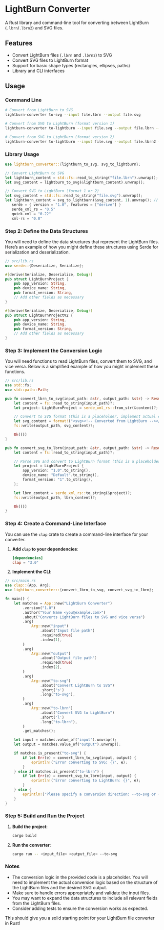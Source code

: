 # LightBurn Converter

A Rust library and command-line tool for converting between LightBurn (`.lbrn`/`.lbrn2`) and SVG files.

## Features

- Convert LightBurn files (`.lbrn` and `.lbrn2`) to SVG
- Convert SVG files to LightBurn format
- Support for basic shape types (rectangles, ellipses, paths)
- Library and CLI interfaces

## Usage

### Command Line

```bash
# Convert from LightBurn to SVG
lightburn-converter to-svg --input file.lbrn --output file.svg

# Convert from SVG to LightBurn (format version 1)
lightburn-converter to-lightburn --input file.svg --output file.lbrn --format 1

# Convert from SVG to LightBurn (format version 2)
lightburn-converter to-lightburn --input file.svg --output file.lbrn2 --format 2
```

### Library Usage

```rust
use lightburn_converter::{lightburn_to_svg, svg_to_lightburn};

// Convert LightBurn to SVG
let lightburn_content = std::fs::read_to_string("file.lbrn").unwrap();
let svg_content = lightburn_to_svg(&lightburn_content).unwrap();

// Convert SVG to LightBurn (format 1 or 2)
let svg_content = std::fs::read_to_string("file.svg").unwrap();
let lightburn_content = svg_to_lightburn(&svg_content, 1).unwrap(); // Format version 1
   serde = { version = "1.0", features = ["derive"] }
   serde_xml_rs = "0.5"
   quick-xml = "0.22"
   xml-rs = "0.8"
   ```

### Step 2: Define the Data Structures

You will need to define the data structures that represent the LightBurn files. Here’s an example of how you might define these structures using Serde for serialization and deserialization.

```rust
// src/lib.rs
use serde::{Deserialize, Serialize};

#[derive(Serialize, Deserialize, Debug)]
pub struct LightBurnProject {
    pub app_version: String,
    pub device_name: String,
    pub format_version: String,
    // Add other fields as necessary
}

#[derive(Serialize, Deserialize, Debug)]
pub struct LightBurnProjectV2 {
    pub app_version: String,
    pub device_name: String,
    pub format_version: String,
    // Add other fields as necessary
}
```

### Step 3: Implement the Conversion Logic

You will need functions to read LightBurn files, convert them to SVG, and vice versa. Below is a simplified example of how you might implement these functions.

```rust
// src/lib.rs
use std::fs;
use std::path::Path;

pub fn convert_lbrn_to_svg(input_path: &str, output_path: &str) -> Result<(), Box<dyn std::error::Error>> {
    let content = fs::read_to_string(input_path)?;
    let project: LightBurnProject = serde_xml_rs::from_str(&content)?;

    // Convert to SVG format (this is a placeholder, implement actual conversion logic)
    let svg_content = format!("<svg><!-- Converted from LightBurn --></svg>");
    fs::write(output_path, svg_content)?;

    Ok(())
}

pub fn convert_svg_to_lbrn(input_path: &str, output_path: &str) -> Result<(), Box<dyn std::error::Error>> {
    let content = fs::read_to_string(input_path)?;

    // Parse SVG and convert to LightBurn format (this is a placeholder)
    let project = LightBurnProject {
        app_version: "1.0".to_string(),
        device_name: "Default".to_string(),
        format_version: "1".to_string(),
    };

    let lbrn_content = serde_xml_rs::to_string(&project)?;
    fs::write(output_path, lbrn_content)?;

    Ok(())
}
```

### Step 4: Create a Command-Line Interface

You can use the `clap` crate to create a command-line interface for your converter.

1. **Add `clap` to your dependencies**:
   ```toml
   [dependencies]
   clap = "3.0"
   ```

2. **Implement the CLI**:
```rust
// src/main.rs
use clap::{App, Arg};
use lightburn_converter::{convert_lbrn_to_svg, convert_svg_to_lbrn};

fn main() {
    let matches = App::new("LightBurn Converter")
        .version("1.0")
        .author("Your Name <you@example.com>")
        .about("Converts LightBurn files to SVG and vice versa")
        .arg(
            Arg::new("input")
                .about("Input file path")
                .required(true)
                .index(1),
        )
        .arg(
            Arg::new("output")
                .about("Output file path")
                .required(true)
                .index(2),
        )
        .arg(
            Arg::new("to-svg")
                .about("Convert LightBurn to SVG")
                .short('s')
                .long("to-svg"),
        )
        .arg(
            Arg::new("to-lbrn")
                .about("Convert SVG to LightBurn")
                .short('l')
                .long("to-lbrn"),
        )
        .get_matches();

    let input = matches.value_of("input").unwrap();
    let output = matches.value_of("output").unwrap();

    if matches.is_present("to-svg") {
        if let Err(e) = convert_lbrn_to_svg(input, output) {
            eprintln!("Error converting to SVG: {}", e);
        }
    } else if matches.is_present("to-lbrn") {
        if let Err(e) = convert_svg_to_lbrn(input, output) {
            eprintln!("Error converting to LightBurn: {}", e);
        }
    } else {
        eprintln!("Please specify a conversion direction: --to-svg or --to-lbrn");
    }
}
```

### Step 5: Build and Run the Project

1. **Build the project**:
   ```bash
   cargo build
   ```

2. **Run the converter**:
   ```bash
   cargo run -- <input_file> <output_file> --to-svg
   ```

### Notes

- The conversion logic in the provided code is a placeholder. You will need to implement the actual conversion logic based on the structure of the LightBurn files and the desired SVG output.
- Make sure to handle errors appropriately and validate the input files.
- You may want to expand the data structures to include all relevant fields from the LightBurn files.
- Consider adding tests to ensure the conversion works as expected.

This should give you a solid starting point for your LightBurn file converter in Rust!